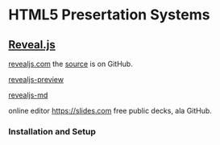 # HTML5 Presertation Systems

## [Reveal.js][revealjs]

[revealjs.com][revealjs] the [source][revealjs-github] is on GitHub.

[revealjs-preview][]

[revealjs-md]

online editor https://slides.com free public decks, ala GitHub.

[revealjs]: <revealjs.com>
[revealjs-github]: <https://github.com/hakimel/reveal.js/>
[revealjs-preview]: <https://atom.io/packages/revealjs-preview>
[revealjs-md]: <http://webpro.github.io/reveal-md/>

### Installation and Setup
